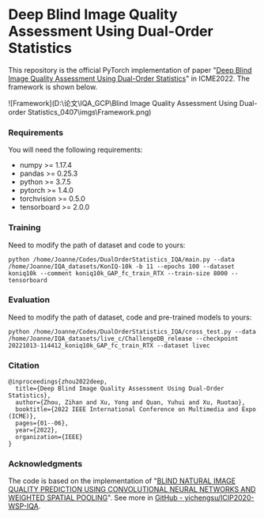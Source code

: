 # Deep Blind Image Quality Assessment Using Dual-Order Statistics

This repository is the official PyTorch implementation of paper "[Deep Blind Image Quality Assessment Using Dual-Order Statistics](https://ieeexplore.ieee.org/abstract/document/9859608)" in ICME2022. The framework is shown below.

![Framework](D:\论文\IQA_GCP\Blind Image Quality Assessment Using Dual-order Statistics_0407\imgs\Framework.png)

### Requirements

You will need the following requirements:

- numpy >= 1.17.4
- pandas >= 0.25.3
- python >= 3.7.5
- pytorch >= 1.4.0
- torchvision >= 0.5.0
- tensorboard >= 2.0.0



### Training
Need to modify the path of dataset and code to yours:

```
python /home/Joanne/Codes/DualOrderStatistics_IQA/main.py --data /home/Joanne/IQA_datasets/KonIQ-10k -b 11 --epochs 100 --dataset koniq10k --comment koniq10k_GAP_fc_train_RTX --train-size 8000 --tensorboard 
```



### Evaluation
Need to modify the path of dataset, code and pre-trained models to yours:

```
python /home/Joanne/Codes/DualOrderStatistics_IQA/cross_test.py --data /home/Joanne/IQA_datasets/live_c/ChallengeDB_release --checkpoint 20221013-114412_koniq10k_GAP_fc_train_RTX --dataset livec
```




### Citation

```
@inproceedings{zhou2022deep,
  title={Deep Blind Image Quality Assessment Using Dual-Order Statistics},
  author={Zhou, Zihan and Xu, Yong and Quan, Yuhui and Xu, Ruotao},
  booktitle={2022 IEEE International Conference on Multimedia and Expo (ICME)},
  pages={01--06},
  year={2022},
  organization={IEEE}
}
```



### Acknowledgments
The code is based on the implementation of "[BLIND NATURAL IMAGE QUALITY PREDICTION USING CONVOLUTIONAL NEURAL NETWORKS AND WEIGHTED SPATIAL POOLING](https://github.com/yichengsu/ICIP2020-WSP-IQA#)". See more in [GitHub - yichengsu/ICIP2020-WSP-IQA](https://github.com/yichengsu/ICIP2020-WSP-IQA).



